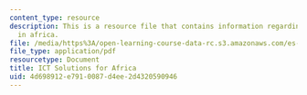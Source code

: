 ```yaml
---
content_type: resource
description: This is a resource file that contains information regarding ICT solutions
  in africa.
file: /media/https%3A/open-learning-course-data-rc.s3.amazonaws.com/es-259-information-and-communication-technology-in-africa-spring-2006/4d698912e7910087d4ee2d4320590946_MITES_259S06_scott_2.pdf
file_type: application/pdf
resourcetype: Document
title: ICT Solutions for Africa
uid: 4d698912-e791-0087-d4ee-2d4320590946
---
```


